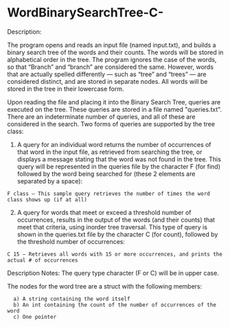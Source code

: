 # WordBinarySearchTree-C-

Description:

The program opens and reads an input file (named input.txt), and builds a binary search tree of the words and their
counts. The words will be stored in alphabetical order in the tree. The program ignores the case of the words, so
that “Branch” and “branch” are considered the same. However, words that are actually spelled differently — such as
“tree” and “trees” — are considered distinct, and are stored in separate nodes. All words will be stored in the
tree in their lowercase form. 

Upon reading the file and placing it into the Binary Search Tree, queries are executed on the tree. These queries are stored in a file
named "queries.txt". There are an indeterminate number of queries, and all of these are considered in the search. Two forms of
queries are  supported by the tree class:

  1. A query for an individual word returns the number of occurrences of that word in the input file, as
  retrieved from searching the tree, or displays a message stating that the word was not found in the tree.
  This query will be represented in the queries file by the character F (for find) followed by the word being
  searched for (these 2 elements are separated by a space):
  
    F class – This sample query retrieves the number of times the word class shows up (if at all)
    
  2. A query for words that meet or exceed a threshold number of occurrences, results in the output of the
  words (and their counts) that meet that criteria, using inorder tree traversal. This type of query is shown in the queries.txt
  file by the character C (for count), followed by the threshold number of occurrences:
  
    C 15 – Retrieves all words with 15 or more occurrences, and prints the actual # of occurrences

Description Notes: 
  The query type character (F or C) will be in upper case.
  
  The nodes for the word tree are a struct with the following members: 
  
      a) A string containing the word itself
      b) An int containing the count of the number of occurrences of the word 
      c) One pointer
